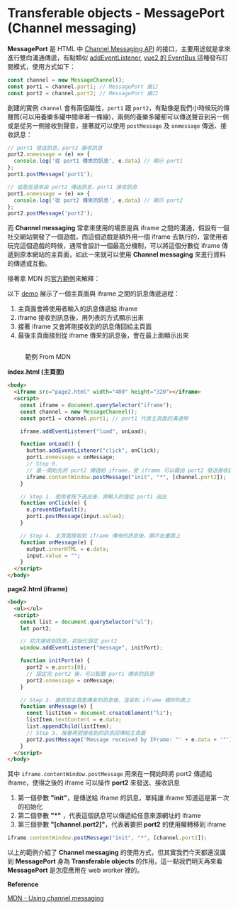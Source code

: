 # Transferable objects - MessagePort (Channel messaging)

**MessagePort** 是 HTML 中 [Channel Messaging API](https://developer.mozilla.org/en-US/docs/Web/API/Channel\_Messaging\_API) 的接口，主要用途就是拿來進行雙向溝通傳遞，有點類似 [addEventListener](https://developer.mozilla.org/zh-TW/docs/Web/API/EventTarget/addEventListener), [vue2 的 EventBus  ](https://medium.com/itsems-frontend/vue-event-bus-15b76f27aeb9)這種發布訂閱模式，使用方式如下：

```javascript
const channel = new MessageChannel();
const port1 = channel.port1; // MessagePort 接口
const port2 = channel.port2; // MessagePort 接口
```

創建的實例 `channel` 會有兩個屬性，`port1` 跟 `port2`，有點像是我們小時候玩的傳聲筒(可以用養樂多罐中間串著一條線)，兩側的養樂多罐都可以傳送聲音到另一側或是從另一側接收到聲音，接著就可以使用 `postMessage` 及 `onmessage` 傳送、接收訊息：

```javascript
// port1 發送訊息，port2 接收訊息
port2.onmessage = (e) => {
  console.log('從 port1 傳來的訊息', e.data) // 顯示 port1
};
port1.postMessage('port1');

// 或是反過來由 port2 傳送訊息，port1 接收訊息
port1.onmessage = (e) => {
  console.log('從 port2 傳來的訊息', e.data) // 顯示 port2
};
port2.postMessage('port2');
```

而 **Channel messaging** 常拿來使用的場景是與 iframe 之間的溝通，假設有一個社交網站開發了一個遊戲，而這個遊戲是額外用一個 iframe 去執行的，當使用者玩完這個遊戲的時候，通常會設計一個最高分機制，可以將這個分數從 iframe 傳遞到原本網站的主頁面，如此一來就可以使用 **Channel messaging** 來進行資料的傳遞或互動。

接著拿 MDN 的[官方範例](https://developer.mozilla.org/en-US/docs/Web/API/Channel\_Messaging\_API/Using\_channel\_messaging#simple\_examples)來解釋：

以下 [demo](https://mdn.github.io/dom-examples/channel-messaging-multimessage/) 展示了一個主頁面與 iframe 之間的訊息傳遞過程：

1. 主頁面會將使用者輸入的訊息傳遞給 iframe
2. iframe 接收到訊息後，用列表的方式顯示出來
3. 接著 iframe 又會將剛接收到的訊息傳回給主頁面
4. 最後主頁面接到從 iframe 傳來的訊息後，會在最上面顯示出來

<figure><img src="https://developer.mozilla.org/en-US/docs/Web/API/Channel_Messaging_API/Using_channel_messaging/channel-messaging-demo.png" alt=""><figcaption><p>範例 From MDN</p></figcaption></figure>

**index.html (主頁面)**

```html
<body>
  <iframe src="page2.html" width="480" height="320"></iframe>
  <script>
    const iframe = document.querySelector("iframe");
    const channel = new MessageChannel();
    const port1 = channel.port1; // port1 代表主頁面的溝通埠

    iframe.addEventListener("load", onLoad);

    function onLoad() {
      button.addEventListener("click", onClick);
      port1.onmessage = onMessage;
      // Step 0. 
      // 最一開始先將 port2 傳遞給 iframe，使 iframe 可以藉由 port2 發送接收訊息
      iframe.contentWindow.postMessage("init", "*", [channel.port2]);
    }

    // Step 1. 使用者按下送出後，將輸入的值從 port1 送出
    function onClick(e) {
      e.preventDefault();
      port1.postMessage(input.value);
    }

    // Step 4. 主頁面接收到 iframe 傳來的訊息後，顯示在畫面上
    function onMessage(e) {
      output.innerHTML = e.data;
      input.value = "";
    }
  </script>
</body>
```

**page2.html (iframe)**

```html
<body>
  <ul></ul>
  <script>
    const list = document.querySelector("ul");
    let port2;

    // 初次接收到訊息，初始化設定 port2
    window.addEventListener("message", initPort);

    function initPort(e) {
      port2 = e.ports[0];
      // 設定完 port2 後，可以監聽 port1 傳來的訊息
      port2.onmessage = onMessage;
    }

    // Step 2. 接收到主頁面傳來的訊息後，渲染到 iframe 裡的列表上
    function onMessage(e) {
      const listItem = document.createElement("li");
      listItem.textContent = e.data;
      list.appendChild(listItem);
      // Step 3. 接著再把接收到的訊息回傳給主頁面
      port2.postMessage('Message received by IFrame: "' + e.data + '"');
    }
  </script>
</body>
```

其中 `iframe.contentWindow.postMessage` 用來在一開始時將 port2 傳遞給 iframe，使得之後的 iframe 可以操作 **port2** 來發送、接收訊息

1. 第一個參數 **"init"**，是傳送給 iframe 的訊息，單純讓 iframe 知道這是第一次的初始化
2. 第二個參數 **"\*"** ，代表這個訊息可以傳遞給任意來源網址的 iframe
3. 第三個參數 **"\[channel.port2]"**，代表著要把 **port2** 的使用權轉移到 iframe

```javascript
iframe.contentWindow.postMessage("init", "*", [channel.port2]);
```



以上的範例介紹了 **Channel messaging** 的使用方式，但其實我們今天都還沒講到 **MessagePort** 身為 **Transferable objects** 的作用，這一點我們明天再來看 **MessagePort** 是怎麼應用在 web worker 裡的。

**Reference**

[MDN - Using channel messaging](https://developer.mozilla.org/en-US/docs/Web/API/Channel\_Messaging\_API/Using\_channel\_messaging)
